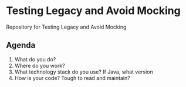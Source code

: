 # Testing Legacy and Avoid Mocking

Repository for Testing Legacy and Avoid Mocking


## Agenda

1. What do you do?
2. Where do you work?
3. What technology stack do you use? If Java, what version
4. How is your code? Tough to read and maintain?
